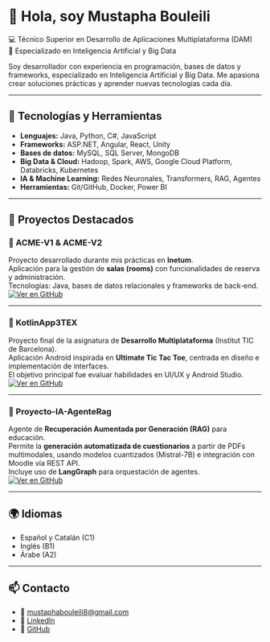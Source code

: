# 👋 Hola, soy Mustapha Bouleili

💻 Técnico Superior en Desarrollo de Aplicaciones Multiplataforma (DAM)  
🤖 Especializado en Inteligencia Artificial y Big Data  

Soy desarrollador con experiencia en programación, bases de datos y frameworks, especializado en Inteligencia Artificial y Big Data. Me apasiona crear soluciones prácticas y aprender nuevas tecnologías cada día.

---

## 🚀 Tecnologías y Herramientas

- **Lenguajes:** Java, Python, C#, JavaScript  
- **Frameworks:** ASP.NET, Angular, React, Unity  
- **Bases de datos:** MySQL, SQL Server, MongoDB  
- **Big Data & Cloud:** Hadoop, Spark, AWS, Google Cloud Platform, Databricks, Kubernetes  
- **IA & Machine Learning:** Redes Neuronales, Transformers, RAG, Agentes  
- **Herramientas:** Git/GitHub, Docker, Power BI  

---

## 📂 Proyectos Destacados

### 🔹 ACME-V1 & ACME-V2
Proyecto desarrollado durante mis prácticas en **Inetum**.  
Aplicación para la gestión de **salas (rooms)** con funcionalidades de reserva y administración.  
Tecnologías: Java, bases de datos relacionales y frameworks de back-end.  
[![Ver en GitHub](https://img.shields.io/badge/Repositorio-181717?style=for-the-badge&logo=github&logoColor=white)](https://github.com/MustaphaBZ/ACME-V2)

---

### 🔹 KotlinApp3TEX
Proyecto final de la asignatura de **Desarrollo Multiplataforma** (Institut TIC de Barcelona).  
Aplicación Android inspirada en **Ultimate Tic Tac Toe**, centrada en diseño e implementación de interfaces.  
El objetivo principal fue evaluar habilidades en UI/UX y Android Studio.  
[![Ver en GitHub](https://img.shields.io/badge/Repositorio-181717?style=for-the-badge&logo=github&logoColor=white)](https://github.com/MustaphaBZ/KotlinApp3TEX)

---

### 🔹 Proyecto-IA-AgenteRag
Agente de **Recuperación Aumentada por Generación (RAG)** para educación.  
Permite la **generación automatizada de cuestionarios** a partir de PDFs multimodales, usando modelos cuantizados (Mistral-7B) e integración con Moodle vía REST API.  
Incluye uso de **LangGraph** para orquestación de agentes.  
[![Ver en GitHub](https://img.shields.io/badge/Repositorio-181717?style=for-the-badge&logo=github&logoColor=white)](https://github.com/MustaphaBZ/Proyecto-IA-AgenteRag)

---

## 🌍 Idiomas
- Español y Catalán (C1)  
- Inglés (B1)  
- Árabe (A2)  

---

## 📫 Contacto
- 📧 [mustaphabouleili8@gmail.com]()
- 💼 [LinkedIn](https://linkedin.com/in/mustapha-bouleili-znasni)
- 🐙 [GitHub](https://github.com/MustaphaBZ)

